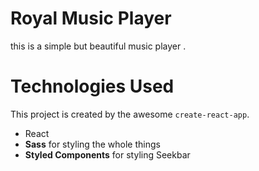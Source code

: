 
# Royal Music Player
this is a simple but beautiful music player . 

#  Technologies Used
This project is created by the awesome `create-react-app`.
* React
* <b>Sass</b> for styling the whole things
* <b>Styled Components</b> for styling Seekbar 

